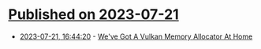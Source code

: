 # [Published on 2023-07-21](index.md)

* [2023-07-21, 16:44:20](https://lobste.rs/s/1axynl/we_ve_got_vulkan_memory_allocator_at_home) - [We've Got A Vulkan Memory Allocator At Home](https://nega.tv/writing-your-own-vulkan-memory-allocator/)
